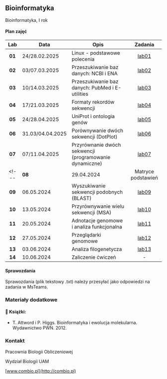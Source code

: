 ## Bioinformatyka

Bioinformatyka, I rok

#### Plan zajęć

| Lab | Data | Opis | Zadania |
| :---: | --- | --- | :---: |
| **01** | 24/28.02.2025 | Linux - podstawowe polecenia  | [lab01](./labs/lab01.md) |
| **02** | 03/07.03.2025 | Przeszukiwanie baz danych: NCBI i ENA  | [lab02](./labs/lab02.md) |
| **03** | 10/14.03.2025 | Przeszukiwanie baz danych: PubMed i E-utilities  | [lab03](./labs/lab03.md) |
| **04** | 17/21.03.2025 | Formaty rekordów sekwencji  | [lab04](./labs/lab04.md) |
| **05** | 24/28.04.2025 | UniProt i ontologia genów  | [lab05](./labs/lab05.md) |
| **06** | 31.03/04.04.2025 | Porównywanie dwóch sekwencji (DotPlot)  | [lab06](./labs/lab06.md) |
| **07** | 07/11.04.2025 | Przyrównanie dwóch sekwencji (programowanie dynamiczne) | [lab07](./labs/lab07.md) |
<!---| **08** | 29.04.2024 | Matryce podstawień | [lab08](./labs/lab08.md) |
| **09** | 06.05.2024 | Wyszukiwanie sekwencji podobnych (BLAST) | [lab09](./labs/lab09.md) |
| **10** | 13.05.2024 | Przyrównywanie wielu sekwencji (MSA) | [lab10](./labs/lab10.md) |
| **11** | 20.05.2024 | Adnotacje genomowe i analiza funkcjonalna | [lab11](./labs/lab11.md) |
| **12** | 27.05.2024 | Przeglądarki genomowe | [lab12](./labs/lab12.md) |
| **13** | 03.06.2024 | Analiza filogenetycza | [lab13](./labs/lab13.md) |
| **14** | 10.06.2024 | Zaliczenie ćwiczeń | -  |-->

#### Sprawozdania

Sprawozdania (plik tekstowy .txt) należy przesyłać jako odpowiedzi na zadania w MsTeams.


### Materiały dodatkowe


#### :closed_book: Książki:

* T. Attword i P. Higgs. Bioinformatyka i ewolucja molekularna. Wydawnictwo PWN. 2012.


### Kontakt

Pracownia Biologii Obliczeniowej

Wydział Biologii UAM

[www.combio.pl](http://combio.pl)
